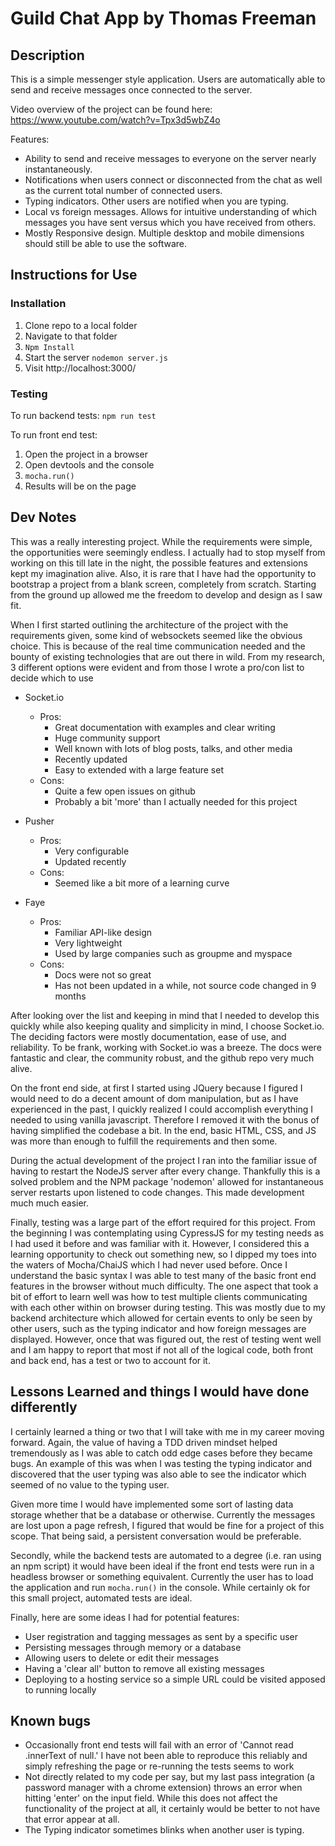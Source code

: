 # Guild Chat App by Thomas Freeman

## Description

This is a simple messenger style application. Users are automatically able to send and receive messages once connected to the server.

Video overview of the project can be found here: https://www.youtube.com/watch?v=Tpx3d5wbZ4o

Features:
- Ability to send and receive messages to everyone on the server nearly instantaneously.
- Notifications when users connect or disconnected from the chat as well as the current total number of connected users.
- Typing indicators. Other users are notified when you are typing.
- Local vs foreign messages. Allows for intuitive understanding of which messages you have sent versus which you have received from others.
- Mostly Responsive design. Multiple desktop and mobile dimensions should still be able to use the software.

## Instructions for Use

### Installation
1) Clone repo to a local folder
2) Navigate to that folder
3) `Npm Install`
4) Start the server `nodemon server.js`
5) Visit http://localhost:3000/

### Testing
To run backend tests: 
`npm run test`

To run front end test:
1) Open the project in a browser
2) Open devtools and the console
3) `mocha.run()`
4) Results will be on the page


## Dev Notes
This was a really interesting project. While the requirements were simple, the opportunities were seemingly endless. I actually had to stop myself from working on this till late in the night, the possible 
features and extensions kept my imagination alive. Also, it is rare that I have had the opportunity to bootstrap a project from a blank screen, completely from scratch. Starting from the ground up allowed 
me the freedom to develop and design as I saw fit.

When I first started outlining the architecture of the project with the requirements given, some kind of websockets seemed like the obvious choice. This is because of the real time communication needed and the bounty
of existing technologies that are out there in wild. From my research, 3 different options were evident and from those I wrote a pro/con list to decide which to use
- Socket.io
	- Pros:
		- Great documentation with examples and clear writing
		- Huge community support
		- Well known with lots of blog posts, talks, and other media
		- Recently updated
		- Easy to extended with a large feature set
	- Cons:
		- Quite a few open issues on github
		- Probably a bit 'more' than I actually needed for this project

- Pusher
	- Pros:
		- Very configurable
		- Updated recently
	- Cons:
		- Seemed like a bit more of a learning curve

- Faye
	- Pros:
		- Familiar API-like design
		- Very lightweight
		- Used by large companies such as groupme and myspace
	- Cons:
		- Docs were not so great
		- Has not been updated in a while, not source code changed in 9 months

After looking over the list and keeping in mind that I needed to develop this quickly while also keeping quality and simplicity in mind, I choose Socket.io. The deciding factors were mostly documentation, ease of use, 
and reliability. To be frank, working with Socket.io was a breeze. The docs were fantastic and clear, the community robust, and the github repo very much alive.

On the front end side, at first I started using JQuery because I figured I would need to do a decent amount of dom manipulation, but as I have experienced in the past, I quickly realized I could accomplish everything
I needed to using vanilla javascript. Therefore I removed it with the bonus of having simplified the codebase a bit. In the end, basic HTML, CSS, and JS was more than enough to fulfill the requirements and then some.

During the actual development of the project I ran into the familiar issue of having to restart the NodeJS server after every change. Thankfully this is a solved problem and the NPM package 'nodemon' allowed for 
instantaneous server restarts upon listened to code changes. This made development much much easier.

Finally, testing was a large part of the effort required for this project. From the beginning I was contemplating using CypressJS for my testing needs as I had used it before and was familiar with it. However, I considered this
a learning opportunity to check out something new, so I dipped my toes into the waters of Mocha/ChaiJS which I had never used before. Once I understand the basic syntax I was able to test many of the basic front end features
in the browser without much difficulty. The one aspect that took a bit of effort to learn well was how to test multiple clients communicating with each other within on browser during testing. This was mostly due to my backend 
architecture which allowed for certain events to only be seen by other users, such as the typing indicator and how foreign messages are displayed. However, once that was figured out, the rest of testing went well and I am happy 
to report that most if not all of the logical code, both front and back end, has a test or two to account for it.


## Lessons Learned and things I would have done differently
I certainly learned a thing or two that I will take with me in my career moving forward. Again, the value of having a TDD driven mindset helped tremendously as I was able to catch odd edge cases before they became bugs. 
An example of this was when I was testing the typing indicator and discovered that the user typing was also able to see the indicator which seemed of no value to the typing user. 

Given more time I would have implemented some sort of lasting data storage whether that be a database or otherwise. Currently the messages are lost upon a page refresh, I figured that would be fine for a project of this scope.
That being said, a persistent conversation would be preferable. 

Secondly, while the backend tests are automated to a degree (i.e. ran using an npm script) it would have been ideal if the front end tests were run in a headless browser or something equivalent. Currently the user has to 
load the application and run `mocha.run()` in the console. While certainly ok for this small project, automated tests are ideal.

Finally, here are some ideas I had for potential features:
- User registration and tagging messages as sent by a specific user
- Persisting messages through memory or a database
- Allowing users to delete or edit their messages
- Having a 'clear all' button to remove all existing messages
- Deploying to a hosting service so a simple URL could be visited apposed to running locally

## Known bugs
- Occasionally front end tests will fail with an error of 'Cannot read .innerText of null.' I have not been able to reproduce this reliably and simply refreshing the page or re-running the tests seems to work
- Not directly related to my code per say, but my last pass integration (a password manager with a chrome extension) throws an error when hitting 'enter' on the input field. While this does not affect the functionality of
the project at all, it certainly would be better to not have that error appear at all.
- The Typing indicator sometimes blinks when another user is typing.

